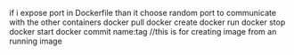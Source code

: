 if i expose port in Dockerfile than it choose random port to communicate with the other containers
docker pull
docker create
docker run
docker stop
docker start
docker commit <container-id> name:tag //this is for creating image from an running image


